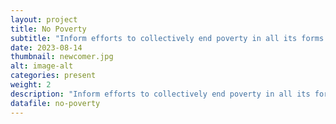 ```yaml
---
layout: project
title: No Poverty
subtitle: "Inform efforts to collectively end poverty in all its forms everywhere"
date: 2023-08-14
thumbnail: newcomer.jpg
alt: image-alt
categories: present
weight: 2
description: "Inform efforts to collectively end poverty in all its forms everywhere"
datafile: no-poverty
---
```

